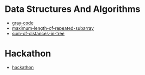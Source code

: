# Data Structures And Algorithms

- [gray-code](code-challenges/gray-code)
- [maximum-length-of-repeated-subarray](code-challenges/maximum-length-of-repeated-subarray)
- [sum-of-distances-in-tree](code-challenges/sum-of-distances-in-tree)

# Hackathon

- [hackathon](hackathon)